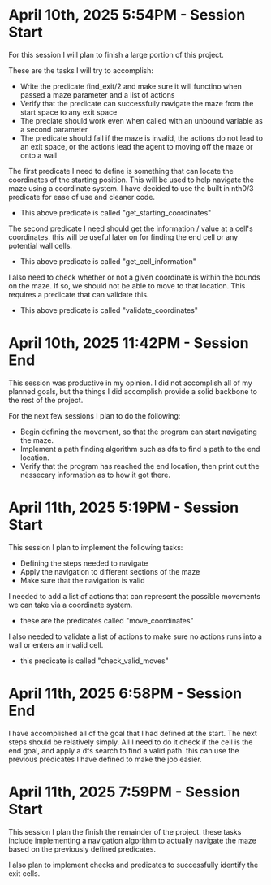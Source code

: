 # April 10th, 2025 5:54PM - Session Start
For this session I will plan to finish a large portion of this project.

These are the tasks I will try to accomplish:
- Write the predicate find_exit/2 and make sure it will functino when passed a maze parameter and a list of actions
- Verify that the predicate can successfully navigate the maze from the start space to any exit space
- The preciate should work even when called with an unbound variable as a second parameter
- The predicate should fail if the maze is invalid, the actions do not lead to an exit space, or the actions lead the agent to moving off the maze or onto a wall

The first predicate I need to define is something that can locate the coordinates of the starting position. This will be used to help navigate the maze using a coordinate system. I have decided to use the built in nth0/3 predicate for ease of use and cleaner code.

- This above predicate is called "get_starting_coordinates"

The second predicate I need should get the information / value at a cell's coordinates. this will be useful later on for finding the end cell or any potential wall cells.

- This above predicate is called "get_cell_information"

I also need to check whether or not a given coordinate is within the bounds on the maze. If so, we should not be able to move to that location. This requires a predicate that can validate this.

- This above predicate is called "validate_coordinates"

# April 10th, 2025 11:42PM - Session End
This session was productive in my opinion. I did not accomplish all of my planned goals, but the things I did accomplish provide a solid backbone to the rest of the project.

For the next few sessions I plan to do the following:
- Begin defining the movement, so that the program can start navigating the maze.
- Implement a path finding algorithm such as dfs to find a path to the end location.
- Verify that the program has reached the end location, then print out the nessecary information as to how it got there.

# April 11th, 2025 5:19PM - Session Start
This session I plan to implement the following tasks:

- Defining the steps needed to navigate
- Apply the navigation to different sections of the maze
- Make sure that the navigation is valid 

I needed to add a list of actions that can represent the possible movements we can take via a coordinate system.

- these are the predicates called "move_coordinates"

I also needed to validate a list of actions to make sure no actions runs into a wall or enters an invalid cell.

- this predicate is called "check_valid_moves"

# April 11th, 2025 6:58PM - Session End
I have accomplished all of the goal that I had defined at the start. The next steps should be relatively simply. All I need to do it check if the cell is the end goal, and apply a dfs search to find a valid path. this can use the previous predicates I have defined to make the job easier.

# April 11th, 2025 7:59PM - Session Start
This session I plan the finish the remainder of the project. these tasks include implementing a navigation algorithm to actually navigate the maze based on the previously defined predicates.

I also plan to implement checks and predicates to successfully identify the exit cells.
